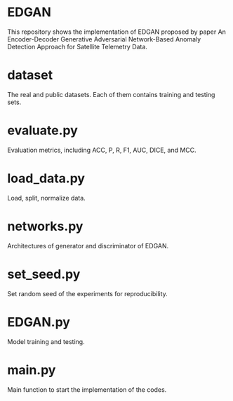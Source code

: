 # EDGAN
This repository shows the implementation of EDGAN proposed by paper An Encoder-Decoder Generative Adversarial Network-Based Anomaly Detection Approach for Satellite Telemetry Data.
# dataset
The real and public datasets. Each of them contains training and testing sets.
# evaluate.py
Evaluation metrics, including ACC, P, R, F1, AUC, DICE, and MCC.
# load_data.py
Load, split, normalize data.
# networks.py
Architectures of generator and discriminator of EDGAN.
# set_seed.py
Set random seed of the experiments for reproducibility.
# EDGAN.py
Model training and testing.
# main.py
Main function to start the implementation of the codes.
